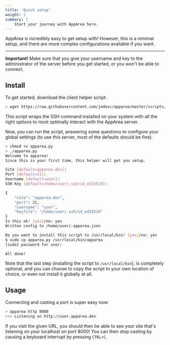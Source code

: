 ```yaml
---
title: 'Quick setup'
weight: 2
summary: |
    Start your journey with AppArea here.
---
```


AppArea is incredibly easy to get setup with! However, this is a minimal
setup, and there are more complex configurations available if you want.

---

__Important!__ Make sure that you give your username and key to the
administrator of the server before you get started, or you won't be able to
connect.

## Install

To get started, download the client helper script:

```bash
> wget https://raw.githubusercontent.com/jedevc/apparea/master/scripts/apparea.py
```

This script wraps the SSH command installed on your system with all the right
options to most optimally interact with the AppArea server.

Now, you can run the script, answering some questions to configure your
global settings (to use this server, most of the defaults should be fine).

```bash
> chmod +x apparea.py
> ./apparea.py
Welcome to apparea!
Since this is your first time, this helper will get you setup.

Site [default=apparea.dev]: 
Port [default=21]: 
Username [default=user]: 
SSH Key [default=/home/user/.ssh/id_ed25519]: 

{
    "site": "apparea.dev",
    "port": 21,
    "username": "user",
    "keyfile": "/home/user/.ssh/id_ed25519"
}
Is this ok? [yes]/no: yes
Written config to /home/user/.apparea.json

Do you want to install this script to /usr/local/bin? [yes]/no: yes
$ sudo cp apparea.py /usr/local/bin/apparea
[sudo] password for user:

All done!
```

Note that the last step (installing the script to `/usr/local/bin`), is
completely optional, and you can choose to copy the script to your own
location of choice, or even not install it globally at all.

## Usage

Connecting and casting a port is super easy now:

```bash
> apparea http 8000
>>> Listening on http://user.apparea.dev
```

If you visit the given URL, you should then be able to see your site that's
listening on your localhost on port 8000! You can then stop casting by
causing a keyboard interrupt by pressing `CTRL+C`.
